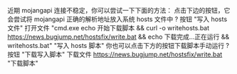 近期 mojangapi 连接不稳定，你可以尝试一下下面的方法：
点击下边的按钮，它会尝试将 mojangapi 正确的解析地址放入系统 hosts 文件中
? 按钮 "写入 hosts 文件" 打开文件 "cmd.exe echo 开始下载脚本 && curl -o writehosts.bat https://news.bugjump.net/hostsfix/write.bat && echo 下载完成...正在运行 && writehosts.bat" "写入 hosts 脚本"
你也可以点击下方的按钮下载脚本手动运行
? 按钮 "下载写入脚本" 下载文件 https://news.bugjump.net/hostsfix/write.bat "下载脚本"